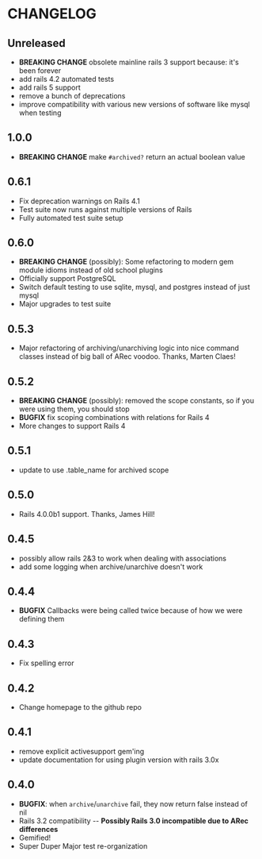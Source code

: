 # CHANGELOG

## Unreleased
* **BREAKING CHANGE** obsolete mainline rails 3 support because: it's been forever
* add rails 4.2 automated tests
* add rails 5 support
* remove a bunch of deprecations
* improve compatibility with various new versions of software like mysql when testing

## 1.0.0
* **BREAKING CHANGE** make `#archived?` return an actual boolean value

## 0.6.1
* Fix deprecation warnings on Rails 4.1
* Test suite now runs against multiple versions of Rails
* Fully automated test suite setup

## 0.6.0
* **BREAKING CHANGE** (possibly): Some refactoring to modern gem module idioms instead of old school plugins
* Officially support PostgreSQL
* Switch default testing to use sqlite, mysql, and postgres instead of just mysql
* Major upgrades to test suite

## 0.5.3
* Major refactoring of archiving/unarchiving logic into nice command classes instead of big ball of ARec voodoo. Thanks, Marten Claes!

## 0.5.2
* **BREAKING CHANGE** (possibly): removed the scope constants, so if you were using them, you should stop
* **BUGFIX** fix scoping combinations with relations for Rails 4
* More changes to support Rails 4

## 0.5.1
* update to use .table_name for archived scope

## 0.5.0
* Rails 4.0.0b1 support. Thanks, James Hill!

## 0.4.5
* possibly allow rails 2&3 to work when dealing with associations
* add some logging when archive/unarchive doesn't work

## 0.4.4
* **BUGFIX** Callbacks were being called twice because of how we were defining them

## 0.4.3
* Fix spelling error

## 0.4.2
* Change homepage to the github repo

## 0.4.1
* remove explicit activesupport gem'ing
* update documentation for using plugin version with rails 3.0x

## 0.4.0
* **BUGFIX**: when `archive`/`unarchive` fail, they now return false instead of nil
* Rails 3.2 compatibility -- **Possibly Rails 3.0 incompatible due to ARec differences**
* Gemified!
* Super Duper Major test re-organization
